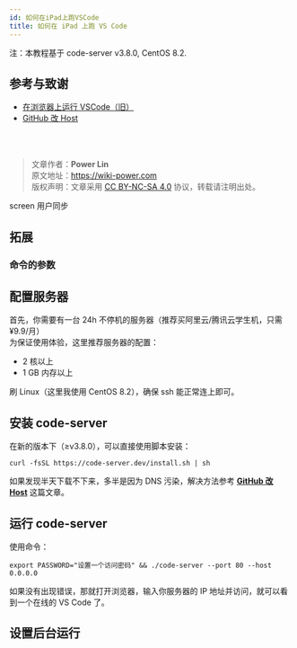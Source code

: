 ```yaml
---
id: 如何在iPad上跑VSCode
title: 如何在 iPad 上跑 VS Code
---
```


注：本教程基于 code-server v3.8.0, CentOS 8.2.

## 参考与致谢

- [在浏览器上运行 VSCode（旧）](在浏览器上运行VSCode（旧）)
- [GitHub 改 Host](GitHub改Host)

<br />

<br />

> 文章作者：**Power Lin**  
> 原文地址：<https://wiki-power.com>  
> 版权声明：文章采用 [CC BY-NC-SA 4.0](https://creativecommons.org/licenses/by/4.0/deed.zh) 协议，转载请注明出处。

screen 用户同步

## 拓展

### 命令的参数

## 配置服务器

首先，你需要有一台 24h 不停机的服务器（推荐买阿里云/腾讯云学生机，只需 ¥9.9/月）  
为保证使用体验，这里推荐服务器的配置：

- 2 核以上
- 1 GB 内存以上

刷 Linux（这里我使用 CentOS 8.2），确保 ssh 能正常连上即可。

## 安装 code-server

在新的版本下（≥v3.8.0），可以直接使用脚本安装：

```shell
curl -fsSL https://code-server.dev/install.sh | sh
```

如果发现半天下载不下来，多半是因为 DNS 污染，解决方法参考 [**GitHub 改 Host**](GitHub改Host) 这篇文章。

## 运行 code-server

使用命令：

```shell
export PASSWORD="设置一个访问密码" && ./code-server --port 80 --host 0.0.0.0
```

如果没有出现错误，那就打开浏览器，输入你服务器的 IP 地址并访问，就可以看到一个在线的 VS Code 了。

## 设置后台运行

